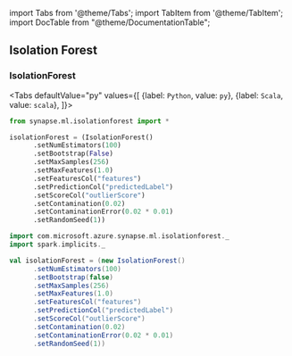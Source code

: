 import Tabs from '@theme/Tabs';
import TabItem from '@theme/TabItem';
import DocTable from "@theme/DocumentationTable";

<!-- 
```python
import pyspark
import os
import json
from IPython.display import display

spark = (pyspark.sql.SparkSession.builder.appName("MyApp")
        .config("spark.jars.packages", "com.microsoft.azure:synapseml:0.9.1")
        .config("spark.jars.repositories", "https://mmlspark.azureedge.net/maven")
        .getOrCreate())

def getSecret(secretName):
        get_secret_cmd = 'az keyvault secret show --vault-name mmlspark-build-keys --name {}'.format(secretName)
        value = json.loads(os.popen(get_secret_cmd).read())["value"]
        return value

import synapse.ml
```
-->

## Isolation Forest

### IsolationForest

<Tabs
defaultValue="py"
values={[
{label: `Python`, value: `py`},
{label: `Scala`, value: `scala`},
]}>
<TabItem value="py">

<!--pytest-codeblocks:cont-->

```python
from synapse.ml.isolationforest import *

isolationForest = (IsolationForest()
      .setNumEstimators(100)
      .setBootstrap(False)
      .setMaxSamples(256)
      .setMaxFeatures(1.0)
      .setFeaturesCol("features")
      .setPredictionCol("predictedLabel")
      .setScoreCol("outlierScore")
      .setContamination(0.02)
      .setContaminationError(0.02 * 0.01)
      .setRandomSeed(1))
```

</TabItem>
<TabItem value="scala">

```scala
import com.microsoft.azure.synapse.ml.isolationforest._
import spark.implicits._

val isolationForest = (new IsolationForest()
      .setNumEstimators(100)
      .setBootstrap(false)
      .setMaxSamples(256)
      .setMaxFeatures(1.0)
      .setFeaturesCol("features")
      .setPredictionCol("predictedLabel")
      .setScoreCol("outlierScore")
      .setContamination(0.02)
      .setContaminationError(0.02 * 0.01)
      .setRandomSeed(1))
```

</TabItem>
</Tabs>

<DocTable className="CleanMissingData"
py="mmlspark.isolationforest.html#module-mmlspark.isolationforest.IsolationForest"
scala="com/microsoft/azure/synapse/ml/isolationforest/IsolationForest.html"
sourceLink="https://github.com/microsoft/SynapseML/blob/master/core/src/main/scala/com/microsoft/azure/synapse/ml/isolationforest/IsolationForest.scala" />



